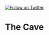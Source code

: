 [![Follow on Twitter](https://img.shields.io/twitter/follow/pdp.svg?logo=twitter)](https://twitter.com/pdp)

# The Cave

